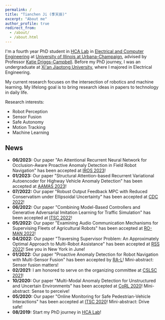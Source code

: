 ```yaml
---
permalink: /
title: "Tianchen Ji (季天辰)"
excerpt: "About me"
author_profile: true
redirect_from: 
  - /about/
  - /about.html
---
```


I'm a fourth year PhD student in [HCA Lab](https://publish.illinois.edu/humancenteredautonomy/) in [Electrical and Computer Engineering](https://ece.illinois.edu/) at [University of Illinois at Urbana-Champaign](https://illinois.edu/), advised by Professor [Katie Driggs-Campbell](https://krdc.web.illinois.edu/). Before my PhD journey, I was an undergraduate at [Xi'an Jiaotong University](http://en.xjtu.edu.cn/), where I majored in Electrical Engineering.

My current research focuses on the intersection of robotics and machine learning. My lifelong goal is to bring research ideas in papers to technology in daily life.

Research interests:
- Robot Perception
- Sensor Fusion
- Safe Autonomy
- Motion Tracking
- Machine Learning

News
---
- **06/2023:** Our paper "An Attentional Recurrent Neural Network for Occlusion-Aware Proactive Anomaly Detection in Field Robot Navigation" has been accepted at [IROS 2023](https://ieee-iros.org/)!
- **01/2023:** Our paper "Structural Attention-based Recurrent Variational Autoencoder for Highway Vehicle Anomaly Detection" has been accepted at [AAMAS 2023](https://www.southampton.ac.uk/~eg/AAMAS2023/forms/contents.htm)!
- **07/2022:** Our paper "Robust Output Feedback MPC with Reduced Conservatism under Ellipsoidal Uncertainty" has been accepted at [CDC 2022](https://ieeexplore.ieee.org/document/9992704)!
- **06/2022:** Our paper "Combining Model-Based Controllers and Generative Adversarial Imitation Learning for Traffic Simulation" has been accepted at [ITSC 2022](https://ieeexplore.ieee.org/document/9922261)!
- **05/2022:** Our paper "Examining Audio Communication Mechanisms for Supervising Fleets of Agricultural Robots" has been accepted at [RO-MAN 2022](https://ieeexplore.ieee.org/document/9900859?denied=)!
- **04/2022:** Our paper "Traversing Supervisor Problem: An Approximately Optimal Approach to Multi-Robot Assistance" has been accepted at [RSS 2022](https://roboticsconference.org/program/papers/059/)! See you in New York in June!
- **01/2022:** Our paper "Proactive Anomaly Detection for Robot Navigation with Multi-Sensor Fusion" has been accepted by [RA-L](https://ieeexplore.ieee.org/document/9720937)! Mini-abstract: Sensor fusion matters!
- **02/2021:** I am honored to serve on the organizing committee at [CSLSC 2021](https://publish.illinois.edu/csl-student-conference-2021/)!
- **10/2020:** Our paper "Multi-Modal Anomaly Detection for Unstructured and Uncertain Environments" has been accepted at [CoRL 2020](https://proceedings.mlr.press/v155/ji21a.html)! Mini-abstract: Sense to perceive!
- **05/2020:** Our paper "Online Monitoring for Safe Pedestrian-Vehicle Interactions" has been accepted at [ITSC 2020](https://ieeexplore.ieee.org/abstract/document/9294366)! Mini-abstract: Drive safe!
- **08/2019:** Start my PhD journey in [HCA Lab](https://publish.illinois.edu/humancenteredautonomy/)!
